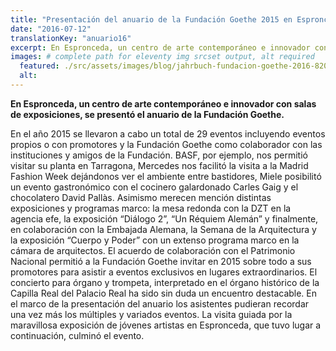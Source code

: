 ```yaml
---
title: "Presentación del anuario de la Fundación Goethe 2015 en Espronceda"
date: "2016-07-12"
translationKey: "anuario16"
excerpt: En Espronceda, un centro de arte contemporáneo e innovador con salas de exposiciones, se presentó el anuario de la Fundación Goethe.
images: # complete path for eleventy img srcset output, alt required
  featured: ./src/assets/images/blog/jahrbuch-fundacion-goethe-2016-820x400.jpg
  alt:
---
```


**En Espronceda, un centro de arte contemporáneo e innovador con salas de exposiciones, se presentó el anuario de la Fundación Goethe.**

En el año 2015 se llevaron a cabo un total de 29 eventos incluyendo eventos propios o con promotores y la Fundación Goethe como colaborador con las instituciones y amigos de la Fundación. BASF, por ejemplo, nos permitió visitar su planta en Tarragona, Mercedes nos facilitó la visita a la Madrid Fashion Week dejándonos ver el ambiente entre bastidores, Miele posibilitó un evento gastronómico con el cocinero galardonado Carles Gaig y el chocolatero David Pallàs. Asimismo merecen mención distintas exposiciones y programas marco: la mesa redonda con la DZT en la agencia efe, la exposición “Diálogo 2”, “Un Réquiem Alemán” y finalmente, en colaboración con la Embajada Alemana, la Semana de la Arquitectura y la exposición “Cuerpo y Poder” con un extenso programa marco en la cámara de arquitectos. El acuerdo de colaboración con el Patrimonio Nacional permitió a la Fundación Goethe invitar en 2015 sobre todo a sus promotores para asistir a eventos exclusivos en lugares extraordinarios. El concierto para órgano y trompeta, interpretado en el órgano histórico de la Capilla Real del Palacio Real ha sido sin duda un encuentro destacable. En el marco de la presentación del anuario los asistentes pudieran recordar una vez más los múltiples y variados eventos. La visita guiada por la maravillosa exposición de jóvenes artistas en Espronceda, que tuvo lugar a continuación, culminó el evento.
